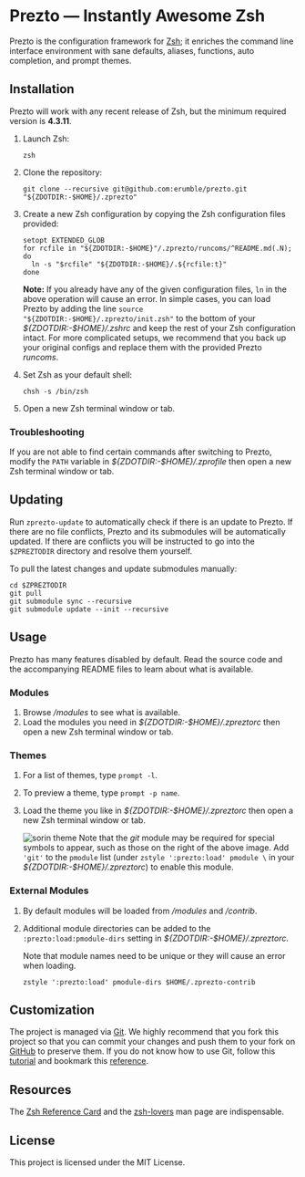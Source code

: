 # Prezto — Instantly Awesome Zsh

Prezto is the configuration framework for [Zsh][1]; it enriches the command line
interface environment with sane defaults, aliases, functions, auto completion,
and prompt themes.

## Installation

Prezto will work with any recent release of Zsh, but the minimum required
version is **4.3.11**.

01. Launch Zsh:

    ```console
    zsh
    ```

02. Clone the repository:

    ```console
    git clone --recursive git@github.com:erumble/prezto.git "${ZDOTDIR:-$HOME}/.zprezto"
    ```

03. Create a new Zsh configuration by copying the Zsh configuration files
    provided:

    ```console
    setopt EXTENDED_GLOB
    for rcfile in "${ZDOTDIR:-$HOME}"/.zprezto/runcoms/^README.md(.N); do
      ln -s "$rcfile" "${ZDOTDIR:-$HOME}/.${rcfile:t}"
    done
    ```

    **Note:** If you already have any of the given configuration files, `ln` in
    the above operation will cause an error. In simple cases, you can load
    Prezto by adding the line `source "${ZDOTDIR:-$HOME}/.zprezto/init.zsh"` to
    the bottom of your *${ZDOTDIR:-$HOME}/.zshrc* and keep the rest of your Zsh
    configuration intact. For more complicated setups, we recommend that you
    back up your original configs and replace them with the provided Prezto
    *runcoms*.

04. Set Zsh as your default shell:

    ```console
    chsh -s /bin/zsh
    ```

05. Open a new Zsh terminal window or tab.

### Troubleshooting

If you are not able to find certain commands after switching to Prezto, modify
the `PATH` variable in *${ZDOTDIR:-$HOME}/.zprofile* then open a new Zsh
terminal window or tab.

## Updating

Run `zprezto-update` to automatically check if there is an update to Prezto.
If there are no file conflicts, Prezto and its submodules will be automatically
updated. If there are conflicts you will be instructed to go into the
`$ZPREZTODIR` directory and resolve them yourself.

To pull the latest changes and update submodules manually:

```console
cd $ZPREZTODIR
git pull
git submodule sync --recursive
git submodule update --init --recursive
```

## Usage

Prezto has many features disabled by default. Read the source code and the
accompanying README files to learn about what is available.

### Modules

01. Browse */modules* to see what is available.
02. Load the modules you need in *${ZDOTDIR:-$HOME}/.zpreztorc* then open a new
    Zsh terminal window or tab.

### Themes

01. For a list of themes, type `prompt -l`.
02. To preview a theme, type `prompt -p name`.
03. Load the theme you like in *${ZDOTDIR:-$HOME}/.zpreztorc* then open a new
    Zsh terminal window or tab.

    ![sorin theme][2]
    Note that the *git* module may be required for special symbols to appear,
    such as those on the right of the above image. Add `'git'` to the `pmodule`
    list (under `zstyle ':prezto:load' pmodule \` in your
    *${ZDOTDIR:-$HOME}/.zpreztorc*) to enable this module.

### External Modules

01. By default modules will be loaded from */modules* and */contrib*.
02. Additional module directories can be added to the
    `:prezto:load:pmodule-dirs` setting in *${ZDOTDIR:-$HOME}/.zpreztorc*.

    Note that module names need to be unique or they will cause an error when
    loading.

    ```console
    zstyle ':prezto:load' pmodule-dirs $HOME/.zprezto-contrib
    ```

## Customization

The project is managed via [Git][3]. We highly recommend that you fork this
project so that you can commit your changes and push them to your fork on
[GitHub][4] to preserve them. If you do not know how to use Git, follow this
[tutorial][5] and bookmark this [reference][6].

## Resources

The [Zsh Reference Card][7] and the [zsh-lovers][8] man page are indispensable.

## License

This project is licensed under the MIT License.

[1]: https://www.zsh.org
[2]: https://i.imgur.com/nrGV6pg.png "sorin theme"
[3]: https://git-scm.com
[4]: https://github.com
[5]: https://gitimmersion.com
[6]: https://git.github.io/git-reference/
[7]: http://www.bash2zsh.com/zsh_refcard/refcard.pdf
[8]: https://grml.org/zsh/zsh-lovers.html
